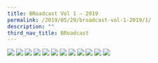 ```yaml
---
title: BRoadcast Vol 1 – 2019
permalink: /2019/05/29/broadcast-vol-1-2019/1/
description: ""
third_nav_title: BRoadcast
---
```


<img src="/images/BRoadcast_Page_01.jpg">
<img src="/images/BRoadcast_Page_02-1.jpg">
<img src="/images/BRoadcast_Page_03.jpg">
<img src="/images/BRoadcast_Page_04.jpg">
<img src="/images/BRoadcast_Page_05.jpg">
<img src="/images/BRoadcast_Page_06.jpg">
<img src="/images/BRoadcast_Page_07.jpg">
<img src="/images/BRoadcast_Page_08.jpg">
<img src="/images/BRoadcast_Page_09.jpg">
<img src="/images/BRoadcast_Page_10.jpg">
<img src="/images/BRoadcast_Page_11.jpg">
<img src="/images/BRoadcast_Page_12.jpg">